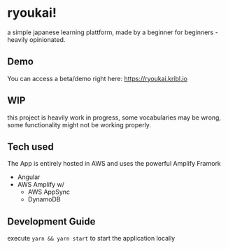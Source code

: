# ryoukai!

a simple japanese learning plattform, made by a beginner for beginners - heavily opinionated.

## Demo

You can access a beta/demo right here: https://ryoukai.kribl.io

## WIP

this project is heavily work in progress, some vocabularies may be wrong,
some functionality might not be working properly.

## Tech used

The App is entirely hosted in AWS and uses the powerful Amplify Framork

* Angular
* AWS Amplify w/
    * AWS AppSync
    * DynamoDB
    
## Development Guide

execute ```yarn && yarn start``` to start the application locally
